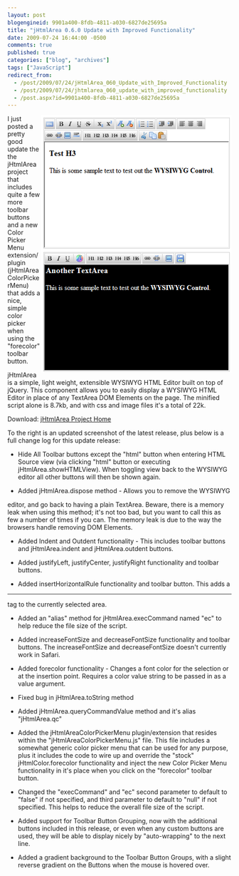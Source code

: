 ```yaml
---
layout: post
blogengineid: 9901a400-8fdb-4811-a030-6827de25695a
title: "jHtmlArea 0.6.0 Update with Improved Functionality"
date: 2009-07-24 16:44:00 -0500
comments: true
published: true
categories: ["blog", "archives"]
tags: ["JavaScript"]
redirect_from: 
  - /post/2009/07/24/jHtmlArea_060_Update_with_Improved_Functionality
  - /post/2009/07/24/jhtmlarea_060_update_with_improved_functionality
  - /post.aspx?id=9901a400-8fdb-4811-a030-6827de25695a
---
```

<!-- more -->

<img src="/files/2009/7/jHtmlArea_0.6.0_Screenshot.png" alt="" align="right" />

I just posted a pretty good update the the jHtmlArea project that includes quite a few more toolbar buttons and a new Color Picker Menu extension/plugin (jHtmlAreaColorPickerMenu) that adds a nice, simple color picker when using the "forecolor" toolbar button.

<span id="ctl00_ctl00_MasterContent_Content_wikiSourceLabel">jHtmlArea is a simple, light weight, extensible WYSIWYG HTML Editor built on top of jQuery. This component allows you to easily display a WYSIWYG HTML Editor in place of any TextArea DOM Elements on the page. The minified script alone is 8.7kb, and with css and image files it's a total of 22k.</span>

Download: <a href="http://jhtmlarea.codeplex.com">jHtmlArea Project Home</a>

To the right is an updated screenshot of the latest release, plus below is a full change log for this update release:

- Hide All Toolbar buttons except the "html" button when entering
HTML Source view (via clicking "html" button or executing
jHtmlArea.showHTMLView). When toggling view back to the WYSIWYG editor
all other buttons will then be shown again.

- Added jHtmlArea.dispose method - Allows you to remove the WYSIWYG

editor, and go back to having a plain TextArea. Beware, there is a
memory leak when using this method; it's not too bad, but you want
to call this as few a number of times if you can. The memory leak
is due to the way the browsers handle removing DOM Elements.

- Added Indent and Outdent functionality - This includes toolbar buttons
and jHtmlArea.indent and jHtmlArea.outdent buttons.

- Added justifyLeft, justifyCenter, justifyRight functionality and toolbar
buttons.

- Added insertHorizontalRule functionality and toolbar button. This adds a
<hr> tag to the currently selected area.

- Added an "alias" method for jHtmlArea.execCommand named "ec" to help reduce the
file size of the script.

- Added increaseFontSize and decreaseFontSize functionality and toolbar buttons.
The increaseFontSize and decreaseFontSize doesn't currently work in Safari.

- Added forecolor functionality - Changes a font color for the selection or at the
insertion point. Requires a color value string to be passed in as a value argument.

- Fixed bug in jHtmlArea.toString method

- Added jHtmlArea.queryCommandValue method and it's alias "jHtmlArea.qc"

- Added the jHtmlAreaColorPickerMenu plugin/extension that resides within the
"jHtmlAreaColorPickerMenu.js" file. This file includes a somewhat generic color
picker menu that can be used for any purpose, plus it includes the code to wire
up and override the "stock" jHtmlColor.forecolor functionality and inject the new
Color Picker Menu functionality in it's place when you click on the "forecolor"
toolbar button.

- Changed the "execCommand" and "ec" second parameter to default to "false" if not
specified, and third parameter to default to "null" if not specified. This helps to
reduce the overall file size of the script.

- Added support for Toolbar Button Grouping, now with the additional buttons included
in this release, or even when any custom buttons are used, they will be able to display
nicely by "auto-wrapping" to the next line.

- Added a gradient background to the Toolbar Button Groups, with a slight reverse
gradient on the Buttons when the mouse is hovered over.

 
